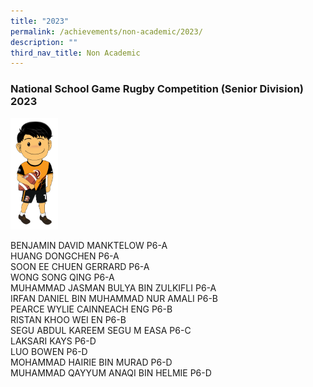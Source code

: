 ```yaml
---
title: "2023"
permalink: /achievements/non-academic/2023/
description: ""
third_nav_title: Non Academic
---
```

### National School Game Rugby Competition (Senior Division) 2023

<img src="/images/design%20boy%201c.png" style="width:15%">
		 
BENJAMIN DAVID MANKTELOW P6-A <br>
HUANG DONGCHEN P6-A <br>
SOON EE CHUEN GERRARD P6-A <br>
WONG SONG QING P6-A <br>
MUHAMMAD JASMAN BULYA BIN ZULKIFLI P6-A <br>
IRFAN DANIEL BIN MUHAMMAD NUR AMALI P6-B <br>
PEARCE WYLIE CAINNEACH ENG P6-B <br>
RISTAN KHOO WEI EN P6-B <br>
SEGU ABDUL KAREEM SEGU M EASA P6-C <br>
LAKSARI KAYS P6-D <br>
LUO BOWEN P6-D <br>
MOHAMMAD HAIRIE BIN MURAD P6-D <br>
MUHAMMAD QAYYUM ANAQI BIN HELMIE P6-D